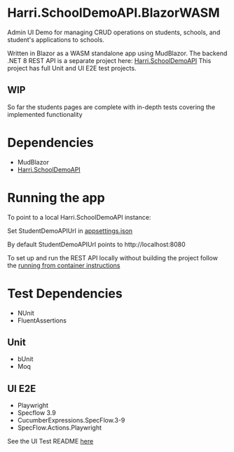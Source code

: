 # Harri.SchoolDemoAPI.BlazorWASM

Admin UI Demo for managing CRUD operations on students, schools, and student's applications to schools.

Written in Blazor as a WASM standalone app using MudBlazor. The backend .NET 8 REST API is a separate project here: [Harri.SchoolDemoAPI](https://github.com/HarrisonSlater/Harri.SchoolDemoAPI)
This project has full Unit and UI E2E test projects. 

## WIP
So far the students pages are complete with in-depth tests covering the implemented functionality

# Dependencies
- MudBlazor
- [Harri.SchoolDemoAPI](https://github.com/HarrisonSlater/Harri.SchoolDemoAPI)

# Running the app
To point to a local Harri.SchoolDemoAPI instance:

Set StudentDemoAPIUrl in [appsettings.json](https://github.com/HarrisonSlater/Harri.SchoolDemoAPI.BlazorWASM/blob/main/src/Harri.SchoolDemoAPI.BlazorWASM/wwwroot/appsettings.json)

 By default StudentDemoAPIUrl points to http://localhost:8080 

To set up and run the REST API locally without building the project follow the [running from container instructions](https://github.com/HarrisonSlater/Harri.SchoolDemoAPI#running-from-container)

# Test Dependencies
- NUnit
- FluentAssertions

## Unit
- bUnit
- Moq

## UI E2E
- Playwright
- Specflow 3.9
- CucumberExpressions.SpecFlow.3-9
- SpecFlow.Actions.Playwright

See the UI Test README [here](src/Tests/Harri.SchoolDemoAPI.BlazorWASM.Tests.UI.E2E/README.md)
